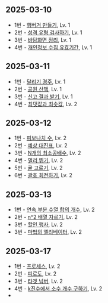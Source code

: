 ## 2025-03-10
* 1번 - [햄버거 만들기](https://school.programmers.co.kr/learn/courses/30/lessons/133502), Lv. 1
* 2번 - [성격 유형 검사하기](https://school.programmers.co.kr/learn/courses/30/lessons/118666), Lv. 1
* 3번 - [바탕화면 정리](https://school.programmers.co.kr/learn/courses/30/lessons/161990), Lv. 1
* 4번 - [개인정보 수집 유효기간](https://school.programmers.co.kr/learn/courses/30/lessons/150370), Lv. 1

## 2025-03-11
* 1번 - [달리기 경주](https://school.programmers.co.kr/learn/courses/30/lessons/178871), Lv. 1
* 2번 - [공원 산책](https://school.programmers.co.kr/learn/courses/30/lessons/172928), Lv. 1
* 3번 - [신고 결과 받기](https://school.programmers.co.kr/learn/courses/30/lessons/92334), Lv. 1
* 4번 - [최댓값과 최솟값](https://school.programmers.co.kr/learn/courses/30/lessons/12939), Lv. 2

## 2025-03-12
* 1번 - [피보나치 수](https://school.programmers.co.kr/learn/courses/30/lessons/12945), Lv. 2
* 2번 - [예상 대진표](https://school.programmers.co.kr/learn/courses/30/lessons/12985), Lv. 2
* 3번 - [N개의 최소공배수](https://school.programmers.co.kr/learn/courses/30/lessons/12953), Lv. 2
* 4번 - [멀리 뛰기](https://school.programmers.co.kr/learn/courses/30/lessons/12914), Lv. 2
* 5번 - [귤 고르기](https://school.programmers.co.kr/learn/courses/30/lessons/138476), Lv. 2
* 6번 - [괄호 회전하기](https://school.programmers.co.kr/learn/courses/30/lessons/76502), Lv. 2

## 2025-03-13
* 1번 - [연속 부분 수열 합의 개수](https://school.programmers.co.kr/learn/courses/30/lessons/131701), Lv. 2
* 2번 - [n^2 배열 자르기](https://school.programmers.co.kr/learn/courses/30/lessons/87390), Lv. 2
* 3번 - [할인 행사](https://school.programmers.co.kr/learn/courses/30/lessons/131127), Lv. 2
* 3번 - [마법의 엘리베이터](https://school.programmers.co.kr/learn/courses/30/lessons/148653), Lv. 2

## 2025-03-17
* 1번 - [프로세스](https://school.programmers.co.kr/learn/courses/30/lessons/42587), Lv. 2
* 2번 - [피로도](https://school.programmers.co.kr/learn/courses/30/lessons/87946), Lv. 2
* 3번 - [타겟 넘버](https://school.programmers.co.kr/learn/courses/30/lessons/43165), Lv. 2
* 4번 - [k진수에서 소수 개수 구하기](https://school.programmers.co.kr/learn/courses/30/lessons/92335), Lv. 2
* 